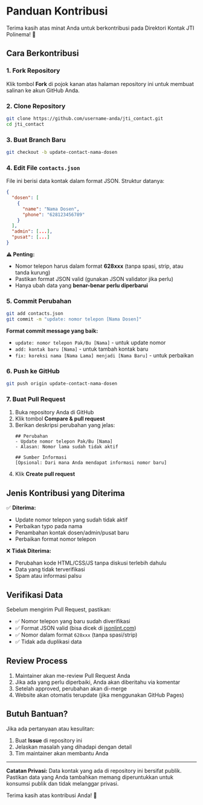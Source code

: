 # Panduan Kontribusi

Terima kasih atas minat Anda untuk berkontribusi pada Direktori Kontak JTI Polinema! 🎉

## Cara Berkontribusi

### 1. Fork Repository
Klik tombol **Fork** di pojok kanan atas halaman repository ini untuk membuat salinan ke akun GitHub Anda.

### 2. Clone Repository
```bash
git clone https://github.com/username-anda/jti_contact.git
cd jti_contact
```

### 3. Buat Branch Baru
```bash
git checkout -b update-contact-nama-dosen
```

### 4. Edit File `contacts.json`

File ini berisi data kontak dalam format JSON. Struktur datanya:

```json
{
  "dosen": [
    {
      "name": "Nama Dosen",
      "phone": "628123456789"
    }
  ],
  "admin": [...],
  "pusat": [...]
}
```

**⚠️ Penting:**
- Nomor telepon harus dalam format **628xxx** (tanpa spasi, strip, atau tanda kurung)
- Pastikan format JSON valid (gunakan JSON validator jika perlu)
- Hanya ubah data yang **benar-benar perlu diperbarui**

### 5. Commit Perubahan
```bash
git add contacts.json
git commit -m "update: nomor telepon [Nama Dosen]"
```

**Format commit message yang baik:**
- `update: nomor telepon Pak/Bu [Nama]` - untuk update nomor
- `add: kontak baru [Nama]` - untuk tambah kontak baru
- `fix: koreksi nama [Nama Lama] menjadi [Nama Baru]` - untuk perbaikan

### 6. Push ke GitHub
```bash
git push origin update-contact-nama-dosen
```

### 7. Buat Pull Request
1. Buka repository Anda di GitHub
2. Klik tombol **Compare & pull request**
3. Berikan deskripsi perubahan yang jelas:
   ```
   ## Perubahan
   - Update nomor telepon Pak/Bu [Nama]
   - Alasan: Nomor lama sudah tidak aktif

   ## Sumber Informasi
   [Opsional: Dari mana Anda mendapat informasi nomor baru]
   ```
4. Klik **Create pull request**

## Jenis Kontribusi yang Diterima

✅ **Diterima:**
- Update nomor telepon yang sudah tidak aktif
- Perbaikan typo pada nama
- Penambahan kontak dosen/admin/pusat baru
- Perbaikan format nomor telepon

❌ **Tidak Diterima:**
- Perubahan kode HTML/CSS/JS tanpa diskusi terlebih dahulu
- Data yang tidak terverifikasi
- Spam atau informasi palsu

## Verifikasi Data

Sebelum mengirim Pull Request, pastikan:
- ✅ Nomor telepon yang baru sudah diverifikasi
- ✅ Format JSON valid (bisa dicek di [jsonlint.com](https://jsonlint.com))
- ✅ Nomor dalam format `628xxx` (tanpa spasi/strip)
- ✅ Tidak ada duplikasi data

## Review Process

1. Maintainer akan me-review Pull Request Anda
2. Jika ada yang perlu diperbaiki, Anda akan diberitahu via komentar
3. Setelah approved, perubahan akan di-merge
4. Website akan otomatis terupdate (jika menggunakan GitHub Pages)

## Butuh Bantuan?

Jika ada pertanyaan atau kesulitan:
1. Buat **Issue** di repository ini
2. Jelaskan masalah yang dihadapi dengan detail
3. Tim maintainer akan membantu Anda

---

**Catatan Privasi:**
Data kontak yang ada di repository ini bersifat publik. Pastikan data yang Anda tambahkan memang diperuntukkan untuk konsumsi publik dan tidak melanggar privasi.

Terima kasih atas kontribusi Anda! 🙏
